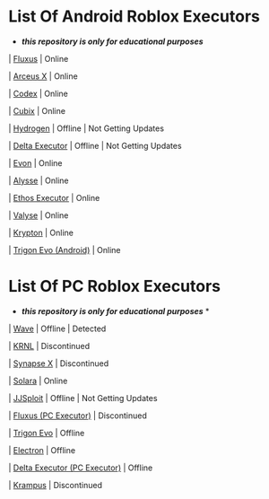 # List Of Android Roblox Executors
* ***this repository is only for educational purposes***


| [Fluxus](https://github.com/ElijahGamingRBLX/Fluxus) | Online

| [Arceus X](https://spdmteam.com) | Online

| [Codex](https://codex.lol) | Online

| [Cubix](https://tmrxteam.xyz) | Online

| [Hydrogen](https://hydrogen.sh) | Offline | Not Getting Updates

| [Delta Executor](https://deltaexploits.net) | Offline | Not Getting Updates

| [Evon](https://evon.cc) | Online

| [Alysse](https://alysse.xyz) | Online

| [Ethos Executor](https://www.mediafire.com/file/38v056i4cxo51pw/Ethos_BETA.apk/file) | Online

| [Valyse](https://www.valyse.me) | Online

| [Krypton](https://kryteam.com) | Online

| [Trigon Evo (Android)](https://trigonexecutor.dev) | Online

# List Of PC Roblox Executors
* ***this repository is only for educational purposes*** *

| [Wave](https://getwave.gg) | Offline | Detected

| [KRNL](https://krnl.vip) | Discontinued

| [Synapse X](https://x.synapse.to) | Discontinued

| [Solara](https://github.com/ElijahGamingRBLX/Solara) | Online

| [JJSploit](https://wearedevs.net/d/JJSploit) | Offline | Not Getting Updates

| [Fluxus (PC Executor)](https://fluxteam.net) | Discontinued

| [Trigon Evo](https://trigonexecutor.dev) | Offline

| [Electron](https://electronexecutor.dev) | Offline

| [Delta Executor (PC Executor)](https://deltaexploits.net) | Offline

| [Krampus](https://loader.live) | Discontinued
